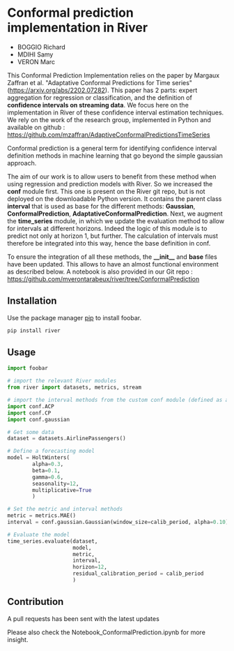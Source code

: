 # Conformal prediction implementation in River

- BOGGIO Richard
- MDIHI Samy
- VERON Marc

This Conformal Prediction Implementation relies on the paper by Margaux Zaffran et al. "Adaptative Conformal Predictions for Time series" (https://arxiv.org/abs/2202.07282). This paper has 2 parts: expert aggregation for regression or classification, and the definition of **confidence intervals on streaming data**. We focus here on the implementation in River of these confidence interval estimation techniques. We rely on the work of the research group, implemented in Python and available on github : https://github.com/mzaffran/AdaptiveConformalPredictionsTimeSeries

Conformal prediction is a general term for identifying confidence interval definition methods in machine learning that go beyond the simple gaussian approach. 

The aim of our work is to allow users to benefit from these method when using regression and prediction models with River. So we increased the **conf** module first. This one is present on the River git repo, but is not deployed on the downloadable Python version. It contains the parent class **interval** that is used as base for the different methods: **Gaussian**, **ConformalPrediction**, **AdaptativeConformalPrediction**. Next, we augment the **time_series** module, in which we update the evaluation method to allow for intervals at different horizons. Indeed the logic of this module is to predict not only at horizon 1, but further. The calculation of intervals must therefore be integrated into this way, hence the base definition in conf. 

To ensure the integration of all these methods, the **\_\_init\_\_** and **base** files have been updated. This allows to have an almost functional environment as described below. A notebook is also provided in our Git repo : https://github.com/mverontarabeux/river/tree/ConformalPrediction


## Installation

Use the package manager [pip](https://pip.pypa.io/en/stable/) to install foobar.

```bash
pip install river
```

## Usage

```python
import foobar

# import the relevant River modules
from river import datasets, metrics, stream

# import the interval methods from the custom conf module (defined as a folder)
import conf.ACP
import conf.CP
import conf.gaussian

# Get some data
dataset = datasets.AirlinePassengers()

# Define a forecasting model 
model = HoltWinters(
        alpha=0.3,
        beta=0.1,
        gamma=0.6,
        seasonality=12,
        multiplicative=True
        )

# Set the metric and interval methods
metric = metrics.MAE()
interval = conf.gaussian.Gaussian(window_size=calib_period, alpha=0.10)

# Evaluate the model
time_series.evaluate(dataset,
                     model,
                     metric,
                     interval,
                     horizon=12,
                     residual_calibration_period = calib_period
                     )

```
## Contribution

A pull requests has been sent with the latest updates

Please also check the Notebook_ConformalPrediction.ipynb for more insight.
